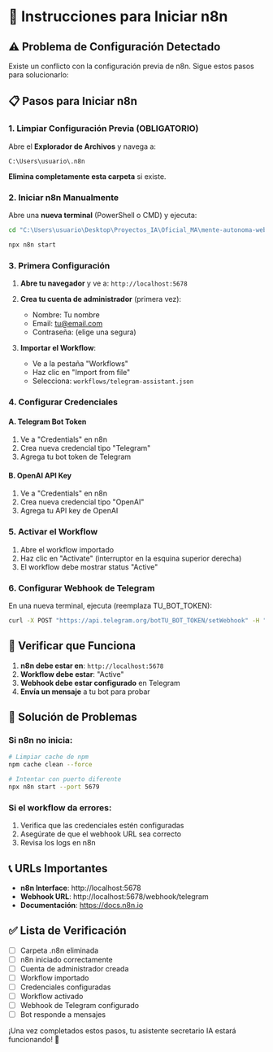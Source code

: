 # 🚀 Instrucciones para Iniciar n8n

## ⚠️ Problema de Configuración Detectado

Existe un conflicto con la configuración previa de n8n. Sigue estos pasos para solucionarlo:

## 📋 Pasos para Iniciar n8n

### 1. Limpiar Configuración Previa (OBLIGATORIO)

Abre el **Explorador de Archivos** y navega a:
```
C:\Users\usuario\.n8n
```

**Elimina completamente esta carpeta** si existe.

### 2. Iniciar n8n Manualmente

Abre una **nueva terminal** (PowerShell o CMD) y ejecuta:

```bash
cd "C:\Users\usuario\Desktop\Proyectos_IA\Oficial_MA\mente-autonoma-web\asistente-secretario-ia"
```

```bash
npx n8n start
```

### 3. Primera Configuración

1. **Abre tu navegador** y ve a: `http://localhost:5678`

2. **Crea tu cuenta de administrador** (primera vez):
   - Nombre: Tu nombre
   - Email: tu@email.com
   - Contraseña: (elige una segura)

3. **Importar el Workflow**:
   - Ve a la pestaña "Workflows"
   - Haz clic en "Import from file"
   - Selecciona: `workflows/telegram-assistant.json`

### 4. Configurar Credenciales

#### A. Telegram Bot Token
1. Ve a "Credentials" en n8n
2. Crea nueva credencial tipo "Telegram"
3. Agrega tu bot token de Telegram

#### B. OpenAI API Key
1. Ve a "Credentials" en n8n
2. Crea nueva credencial tipo "OpenAI"
3. Agrega tu API key de OpenAI

### 5. Activar el Workflow

1. Abre el workflow importado
2. Haz clic en "Activate" (interruptor en la esquina superior derecha)
3. El workflow debe mostrar status "Active"

### 6. Configurar Webhook de Telegram

En una nueva terminal, ejecuta (reemplaza TU_BOT_TOKEN):

```bash
curl -X POST "https://api.telegram.org/botTU_BOT_TOKEN/setWebhook" -H "Content-Type: application/json" -d "{\"url\":\"http://localhost:5678/webhook/telegram\"}"
```

## 🎯 Verificar que Funciona

1. **n8n debe estar en**: `http://localhost:5678`
2. **Workflow debe estar**: "Active"
3. **Webhook debe estar configurado** en Telegram
4. **Envía un mensaje** a tu bot para probar

## 🔧 Solución de Problemas

### Si n8n no inicia:
```bash
# Limpiar cache de npm
npm cache clean --force

# Intentar con puerto diferente
npx n8n start --port 5679
```

### Si el workflow da errores:
1. Verifica que las credenciales estén configuradas
2. Asegúrate de que el webhook URL sea correcto
3. Revisa los logs en n8n

## 📞 URLs Importantes

- **n8n Interface**: http://localhost:5678
- **Webhook URL**: http://localhost:5678/webhook/telegram
- **Documentación**: https://docs.n8n.io

## ✅ Lista de Verificación

- [ ] Carpeta .n8n eliminada
- [ ] n8n iniciado correctamente
- [ ] Cuenta de administrador creada
- [ ] Workflow importado
- [ ] Credenciales configuradas
- [ ] Workflow activado
- [ ] Webhook de Telegram configurado
- [ ] Bot responde a mensajes

¡Una vez completados estos pasos, tu asistente secretario IA estará funcionando! 🤖